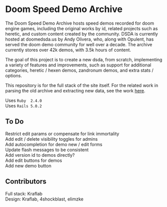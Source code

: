 # Doom Speed Demo Archive

The Doom Speed Demo Archive hosts speed demos recorded for doom engine games,
including the original works by id, related projects such as heretic, and custom
content created by the community.
DSDA is currently hosted at doomedsda.us by Andy Olivera, who, along with
Opulent, has served the doom demo community for well over a decade.
The archive currently stores over 42k demos, with 3.5k hours of content.

The goal of this project is to create a new dsda, from scratch, implementing
a variety of features and improvements, such as support for additional
categories, heretic / hexen demos, zandronum demos, and extra stats / options.

This repository is for the full stack of the site itself.  For the related
work in parsing the old archive and extracting new data, see the work
[here](https://github.com/oleksiykamenyev/DSDA_data_extraction).

Uses `Ruby  2.4.0`  
Uses `Rails 5.0.2`

## To Do
Restrict edit params or compensate for link immortality  
Add edit / delete visibility toggles for admins  
Add autocompletion for demo new / edit forms  
Update flash messages to be consistent  
Add version id to demos directly?  
Add edit buttons for demos  
Add new demo button

## Contributors
Full stack: Kraflab  
Design: Kraflab, 4shockblast, elimzke
